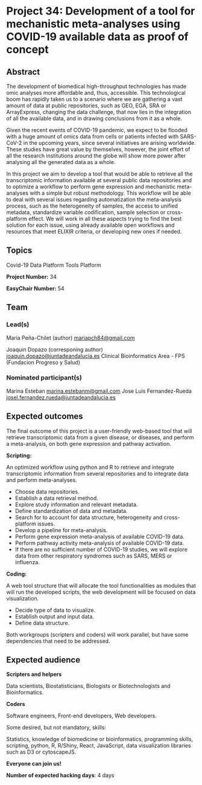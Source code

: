 # Project 34: Development of a tool for mechanistic meta-analyses using COVID-19 available data as proof of concept

## Abstract

The development of biomedical high-throughput technologies has made omic analyses more affordable and, thus, accessible. This technological boom has rapidly taken us to a scenario where we are gathering a vast amount of data at public repositories, such as GEO, EGA, SRA or ArrayExpress, changing the data challenge, that now lies in the integration of all the available data, and in drawing conclusions from it as a whole. 

Given the recent events of COVID-19 pandemic, we expect to be flooded with a huge amount of omics data from cells or patients infected with SARS-CoV-2 in the upcoming years, since several initiatives are arising worldwide. These studies have great value by themselves, however, the joint effort of all the research institutions around the globe will show more power after analysing all the generated data as a whole.

In this project we aim to develop a tool that would be able to retrieve all the transcriptomic information available at several public data repositories and to optimize a workflow to perform gene expression and mechanistic meta-analyses with a simple but robust methodology. This workflow will be able to deal with several issues regarding automatization the meta-analysis process, such as the heterogeneity of samples, the access to unified metadata, standardize variable codification, sample selection or cross-platform effect. We will work in all these aspects trying to find the best solution for each issue, using already available open workflows and resources that meet ELIXIR criteria, or developing new ones if needed.


## Topics

Covid-19
 Data Platform
 Tools Platform

**Project Number:** 34



**EasyChair Number:** 54

## Team

### Lead(s)

Maria Peña-Chilet (author)
mariapch84@gmail.com
 
Joaquin Dopazo (corresponing author)
joaquin.dopazo@juntadeandalucia.es
Clinical Bioinformatics Area - FPS (Fundacion Progreso y Salud)

### Nominated participant(s)

Marina Esteban marina.estebanm@gmail.com
Jose Luis Fernandez-Rueda josel.fernandez.rueda@juntadeandalucia.es

## Expected outcomes

The final outcome of this project is a user-friendly web-based tool that will retrieve transcriptomic data from a given disease, or diseases, and perform a meta-analysis, on both gene expression and pathway activation.
 
 **Scripting:** 
 
 An optimized workflow using python and R to retrieve and integrate transcriptomic information from several repositories and to integrate data and perform meta-analyses.
 - Choose data repositories.
 - Establish a data retrieval method.
 - Explore study information and relevant metadata.
 - Define standardization of data and metadata.
 - Search for to account for data structure, heterogeneity and cross-platform issues.
 - Develop a pipeline for meta-analysis.
 - Perform gene expression meta-analysis of available COVID-19 data.
 - Perform pathway activity meta-analysis of available COVID-19 data.
 - If there are no sufficient number of COVID-19 studies, we will explore data from other respiratory syndromes such as SARS, MERS or influenza.
 
 **Coding:** 
 
 A web tool structure that will allocate the tool functionalities as modules that will run the developed scripts, the web development will be focused on data visualization. 
 - Decide type of data to visualize.
 - Establish output and input data.
 - Define data structure.
 
 Both workgroups (scripters and coders) will work parallel, but have some dependencies that need to be addressed.

## Expected audience

**Scripters and helpers**

 Data scientists, Biostatisticians, Biologists or Biotechnologists and Bioinformatics.
 
 **Coders**
 

 Software engineers, Front-end developers, Web developers.
 
 Some desired, but not mandatory, skills:
 
 Statistics, knowledge of biomedicine or bioinformatics, programming skills, scripting, python, R, R/Shiny, React, JavaScript, data visualization libraries such as D3 or cytoscapeJS.
 
 **Everyone can join us!**

**Number of expected hacking days**: 4 days

